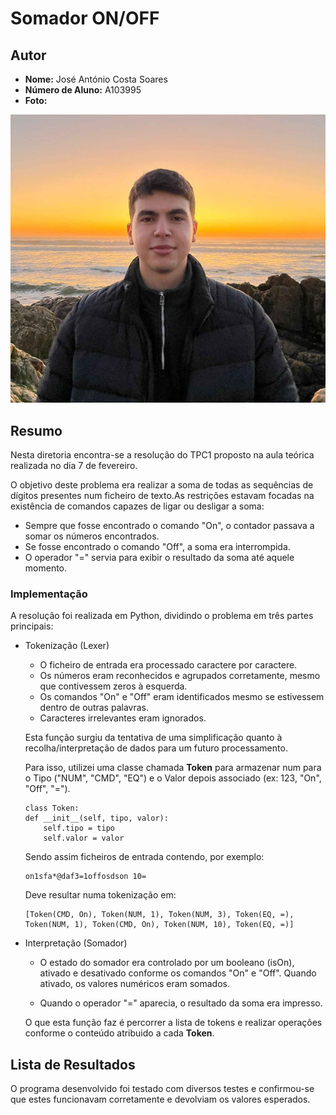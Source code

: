 # Somador ON/OFF

## Autor
- **Nome:** José António Costa Soares
- **Número de Aluno:** A103995
- **Foto:**

![José Soares](../images/josesoares.jpg)  


## Resumo
Nesta diretoria encontra-se a resolução do TPC1 proposto na aula teórica realizada no dia 7 de fevereiro.  

O objetivo deste problema era realizar a soma de todas as sequências de dígitos presentes num ficheiro de texto.As restrições estavam focadas na existência de comandos capazes de ligar ou desligar a soma:

- Sempre que fosse encontrado o comando "On", o contador passava a somar os números encontrados.
- Se fosse encontrado o comando "Off", a soma era interrompida.
- O operador "=" servia para exibir o resultado da soma até aquele momento.


### Implementação

A resolução foi realizada em Python, dividindo o problema em três partes principais:

- Tokenização (Lexer)
    - O ficheiro de entrada era processado caractere por caractere.
    - Os números eram reconhecidos e agrupados corretamente, mesmo que contivessem zeros à esquerda.
    - Os comandos "On" e "Off" eram identificados mesmo se estivessem dentro de outras palavras.
    - Caracteres irrelevantes eram ignorados.
  
    Esta função surgiu da tentativa de uma simplificação quanto à recolha/interpretação de dados para um futuro processamento.

    Para isso, utilizei uma classe chamada **Token** para armazenar num para o Tipo ("NUM", "CMD", "EQ") e o Valor depois associado (ex: 123, "On", "Off", "=").

    ```
    class Token:
    def __init__(self, tipo, valor):
        self.tipo = tipo
        self.valor = valor 
    ```

    Sendo assim ficheiros de entrada contendo, por exemplo:

    ```
    on1sfa*@daf3=1offosdson 10=
    ```

    Deve resultar numa tokenização em:

    ```
    [Token(CMD, On), Token(NUM, 1), Token(NUM, 3), Token(EQ, =), Token(NUM, 1), Token(CMD, On), Token(NUM, 10), Token(EQ, =)]
    ```



- Interpretação (Somador)

    - O estado do somador era controlado por um booleano (isOn), ativado e desativado conforme os comandos "On" e "Off". Quando ativado, os valores numéricos eram somados.

    - Quando o operador "=" aparecia, o resultado da soma era impresso.

    O que esta função faz é percorrer a lista de tokens e realizar operações conforme o conteúdo atribuido a cada **Token**.

## Lista de Resultados

O programa desenvolvido foi testado com diversos testes e confirmou-se que estes funcionavam corretamente e devolviam os valores esperados.
